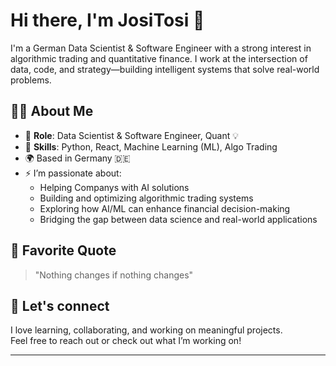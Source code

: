 # Hi there, I'm JosiTosi 👋

I'm a German Data Scientist & Software Engineer with a strong interest in algorithmic trading and quantitative finance. I work at the intersection of data, code, and strategy—building intelligent systems that solve real-world problems.

## 👩‍💻 About Me

- 🔭 **Role**: Data Scientist & Software Engineer, Quant 💡  
- 🧠 **Skills**: Python, React, Machine Learning (ML), Algo Trading 
- 🌍 Based in Germany 🇩🇪  
- ⚡ I’m passionate about:
  - Helping Companys with AI solutions
  - Building and optimizing algorithmic trading systems  
  - Exploring how AI/ML can enhance financial decision-making  
  - Bridging the gap between data science and real-world applications  

## 💬 Favorite Quote

> "Nothing changes if nothing changes"

## 🤝 Let's connect

I love learning, collaborating, and working on meaningful projects.  
Feel free to reach out or check out what I’m working on!

---
